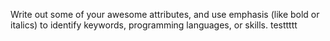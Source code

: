 Write out some of your awesome attributes, and use emphasis (like bold or italics) to identify keywords, programming languages, or skills. testtttt 
